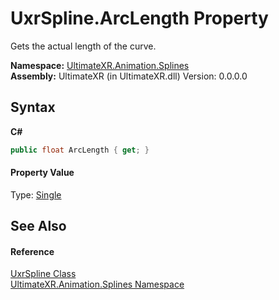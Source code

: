 # UxrSpline.ArcLength Property 
 

Gets the actual length of the curve.

**Namespace:**&nbsp;<a href="N_UltimateXR_Animation_Splines">UltimateXR.Animation.Splines</a><br />**Assembly:**&nbsp;UltimateXR (in UltimateXR.dll) Version: 0.0.0.0

## Syntax

**C#**<br />
``` C#
public float ArcLength { get; }
```


#### Property Value
Type: <a href="https://docs.microsoft.com/dotnet/api/system.single" target="_blank" rel="noopener noreferrer">Single</a>

## See Also


#### Reference
<a href="T_UltimateXR_Animation_Splines_UxrSpline">UxrSpline Class</a><br /><a href="N_UltimateXR_Animation_Splines">UltimateXR.Animation.Splines Namespace</a><br />